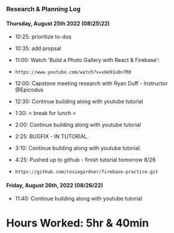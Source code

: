 ### Research & Planning Log
#### Thursday, August 25th 2022 (08\25\22)

* 10:25: prioritize to-dos
* 10:35: add propsal 
* 11:00:  Watch 'Build a Photo Gallery with React & Firebase':
* `https://www.youtube.com/watch?v=vUe91uOx7R0`
* 12:00: Capstone meeting research with Ryan Duff - Instructor @Epicodus
* 12:30: Continue building along with youtube tutorial
* 1:30: < break for lunch >
* 2:00: Continue building along with youtube tutorial
* 2:25: BUGFIX - IN TUTORIAL.
* 3:10: Continue building along with youtube tutorial.
* 4:25: Pushed up to github - finish tutorial tomorrow 8/26

* `https://github.com/rosiegardner/firebase-practice.git`

#### Friday, August 26th, 2022 (08/26/22)

* 11:40: Continue building along with youtube tutorial

# Hours Worked: 5hr & 40min

